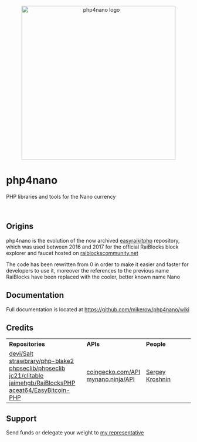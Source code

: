 <p align="center">
	<img width="420" alt="php4nano logo" src="https://raw.githubusercontent.com/mikerow/php4nano/master/media/logo.png">
</p>

# php4nano

PHP libraries and tools for the Nano currency

<br/>

## Origins

php4nano is the evolution of the now archived [easyraikitphp](https://github.com/mikerow/easyraikitphp) repository, which was used between 2016 and 2017 for the official RaiBlocks block explorer and faucet hosted on [raiblockscommunity.net](https://raiblockscommunity.net)

The code has been rewritten from 0 in order to make it easier and faster for developers to use it, moreover the references to the previous name RaiBlocks have been replaced with the cooler, better known name Nano

## Documentation

Full documentation is located at https://github.com/mikerow/php4nano/wiki

## Credits

<table border=0>
  <tbody>
    <tr>
      <th align="left">Repositories</th>
      <th align="left">APIs</th>
      <th align="left">People</th>
    </tr>
    <tr style="background-color:transparent">
      <td style="background-color:transparent">
        <a href="https://github.com/devi/Salt">devi/Salt</a><br/>
        <a href="https://github.com/strawbrary/php-blake2">strawbrary/php-blake2</a><br/>
		<a href="https://github.com/phpseclib/phpseclib">phpseclib/phpseclib</a><br/>
		<a href="https://github.com/jc21/clitable">jc21/clitable</a><br/>
		<a href="https://github.com/jaimehgb/RaiBlocksPHP">jaimehgb/RaiBlocksPHP</a><br/>
		<a href="https://github.com/aceat64/EasyBitcoin-PHP">aceat64/EasyBitcoin-PHP</a>
	  </td>
      <td style="background-color:transparent">
		<a href="https://www.coingecko.com/en/api">coingecko.com/API</a><br/>
		<a href="https://mynano.ninja/api">mynano.ninja/API</a>
	  </td>
      <td style="background-color:transparent">
       <a href="https://github.com/SergiySW">Sergey Kroshnin</a>
	  </td>
    </tr>
  </tbody>
</table>

## Support

Send funds or delegate your weight to [my representative](https://mynano.ninja/account/mikerow)
